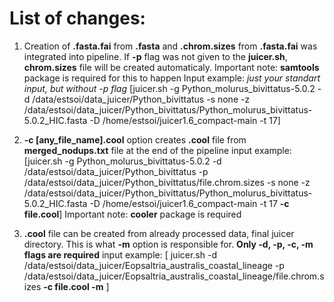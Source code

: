 # List of changes:
1) Creation of **.fasta.fai** from **.fasta** and **.chrom.sizes** from **.fasta.fai** was integrated into pipeline. If **-p** flag was not given to the **juicer.sh**, **chrom.sizes** file will be created automaticaly.
Important note: **samtools** package is required for this to happen
Input example: *just your standart input, but without -p flag* [juicer.sh -g Python_molurus_bivittatus-5.0.2 -d /data/estsoi/data_juicer/Python_bivittatus -s none
 -z /data/estsoi/data_juicer/Python_bivittatus/Python_molurus_bivittatus-5.0.2_HIC.fasta -D /home/estsoi/juicer1.6_compact-main -t 17]

3) **-c [any_file_name].cool** option creates **.cool** file from **merged_nodups.txt** file at the end of the pipeline
input example: [juicer.sh -g Python_molurus_bivittatus-5.0.2 -d /data/estsoi/data_juicer/Python_bivittatus -p /data/estsoi/data_juicer/Python_bivittatus/file.chrom.sizes -s none
 -z /data/estsoi/data_juicer/Python_bivittatus/Python_molurus_bivittatus-5.0.2_HIC.fasta -D /home/estsoi/juicer1.6_compact-main -t 17 **-c file.cool**]
Important note: **cooler** package is required

5) **.cool** file can be created from already processed data, final juicer directory. This is what **-m** option is responsible for. **Only -d, -p, -c, -m flags are required**
input example: [ juicer.sh -d /data/estsoi/data_juicer/Eopsaltria_australis_coastal_lineage -p /data/estsoi/data_juicer/Eopsaltria_australis_coastal_lineage/file.chrom.sizes **-c file.cool -m** ]
